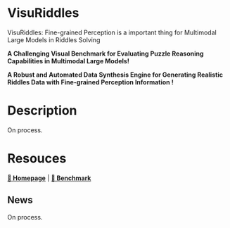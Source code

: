 # VisuRiddles
VisuRiddles: Fine-grained Perception is a important thing for Multimodal Large Models in Riddles Solving

**A Challenging Visual Benchmark for Evaluating Puzzle Reasoning Capabilities in Multimodal Large Models!**

**A Robust and Automated Data Synthesis Engine for Generating Realistic Riddles Data with Fine-grained Perception Information !**

# Description

On process.

# Resouces

[**🚀 Homepage**]() | [**🤗 Benchmark**]()

## News
On process.
